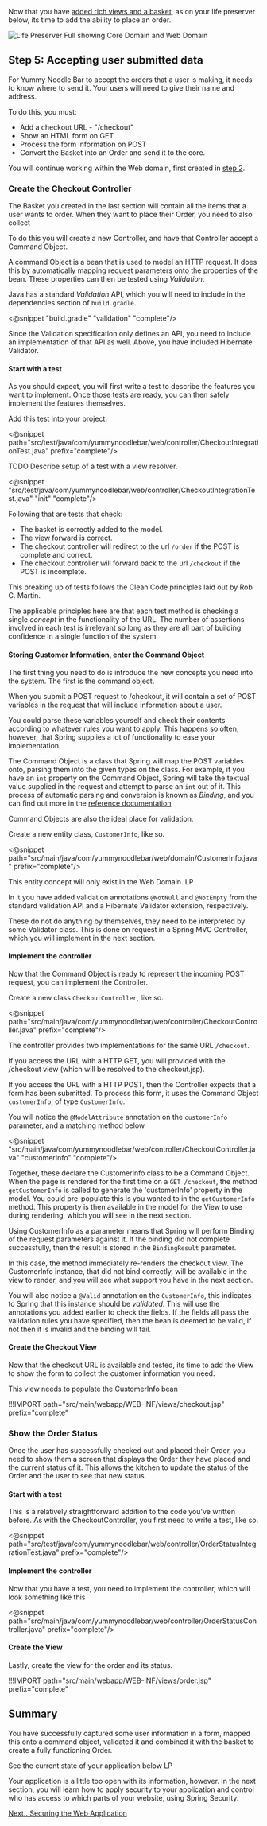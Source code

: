 Now that you have [added rich views and a basket](../4/), as on your life preserver below, its time to add the ability to place an order.

![Life Preserver Full showing Core Domain and Web Domain](../images/life-preserver-rest-domain-and-controllers-and-core-domain-zoom-out.png)


## Step 5: Accepting user submitted data

For Yummy Noodle Bar to accept the orders that a user is making, it needs to know where to send it.   Your users will need to give their name and address.

To do this, you must:

* Add a checkout URL - "/checkout"
* Show an HTML form on GET
* Process the form information on POST
* Convert the Basket into an Order and send it to the core.

You will continue working within the Web domain, first created in [step 2](../2/).

### Create the Checkout Controller

The Basket you created in the last section will contain all the items that a user wants to order.  When they want to place their Order, you need to also collect

To do this you will create a new Controller, and have that Controller accept a Command Object.  

A command Object is a bean that is used to model an HTTP request.  It does this by automatically mapping request parameters onto the properties of the bean.   These properties can then be tested using *Validation*.

Java has a standard *Validation* API, which you will need to include in the dependencies section of `build.gradle`.

<@snippet "build.gradle" "validation" "complete"/>

Since the Validation specification only defines an API, you need to include an implementation of that API as well.  Above, you have included Hibernate Validator.

#### Start with a test

As you should expect, you will first write a test to describe the features you want to implement.  Once those tests are ready, you can then safely implement the features themselves.

Add this test into your project.

<@snippet path="src/test/java/com/yummynoodlebar/web/controller/CheckoutIntegrationTest.java" prefix="complete"/>

TODO Describe setup of a test with a view resolver.

<@snippet "src/test/java/com/yummynoodlebar/web/controller/CheckoutIntegrationTest.java" "init" "complete"/>

Following that are tests that check:

* The basket is correctly added to the model.
* The view forward is correct.
* The checkout controller will redirect to the url `/order` if the POST is complete and correct.
* The checkout controller will forward back to the url `/checkout` if the POST is incomplete.

This breaking up of tests follows the Clean Code principles laid out by Rob C. Martin.

The applicable principles here are that each test method is checking a single *concept* in the functionality of the URL.  The number of assertions involved in each test is irrelevant so long as they are all part of building confidence in a single function of the system.

#### Storing Customer Information, enter the Command Object

The first thing you need to do is introduce the new concepts you need into the system.  The first is the command object.

When you submit a POST request to /checkout, it will contain a set of POST variables in the request that will include information about a user.

You could parse these variables yourself and check their contents according to whatever rules you want to apply.   This happens so often, however, that Spring supplies a lot of functionality to ease your implementation.

The Command Object is a class that Spring will map the POST variables onto, parsing them into the given types on the class.  For example, if you have an `int` property on the Command Object, Spring will take the textual value supplied in the request and attempt to parse an `int` out of it.   This process of automatic parsing and conversion is known as *Binding*, and you can find out more in the [reference documentation](https://docs.springframework.io/spring/docs/3.2.4.RELEASE/spring-framework-reference/html/)

Command Objects are also the ideal place for validation.  

Create a new entity class, `CustomerInfo`, like so.

<@snippet path="src/main/java/com/yummynoodlebar/web/domain/CustomerInfo.java" prefix="complete"/>

This entity concept will only exist in the Web Domain.  LP

In it you have added validation annotations `@NotNull` and `@NotEmpty` from the standard validation API and a Hibernate Validator extension, respectively.

These do not do anything by themselves, they need to be interpreted by some Validator class.   This is done on request in a Spring MVC Controller, which you will implement in the next section.

#### Implement the controller

Now that the Command Object is ready to represent the incoming POST request, you can implement the Controller.

Create a new class `CheckoutController`, like so.

<@snippet path="src/main/java/com/yummynoodlebar/web/controller/CheckoutController.java" prefix="complete"/>

The controller provides two implementations for the same URL `/checkout`. 

If you access the URL with a HTTP GET, you will provided with the /checkout view (which will be resolved to the checkout.jsp).

If you access the URL with a HTTP POST, then the Controller expects that a form has been submitted.  To process this form, it uses the Command Object `customerInfo`, of type `CustomerInfo`.

You will notice the `@ModelAttribute` annotation on the `customerInfo` parameter, and a matching method below 

<@snippet "src/main/java/com/yummynoodlebar/web/controller/CheckoutController.java" "customerInfo" "complete"/>

Together, these declare the CustomerInfo class to be a Command Object. When the page is rendered for the first time on a `GET /checkout`, the method `getCustomerInfo` is called to generate the 'customerInfo' property in the model.  You could pre-populate this is you wanted to in the `getCustomerInfo` method.   This property is then available in the model for the View to use during rendering, which you will see in the next section.

Using CustomerInfo as a parameter means that Spring will perform Binding of the request parameters against it.  If the binding did not complete successfully, then the result is stored in the `BindingResult` parameter.

In this case, the method immediately re-renders the checkout view.  The CustomerInfo instance, that did not bind correctly, will be available in the view to render, and you will see what support you have in the next section.

You will also notice a `@Valid` annotation on the `CustomerInfo`, this indicates to Spring that this instance should be *validated*.  This will use the annotations you added earlier to check the fields.  If the fields all pass the validation rules you have specified, then the bean is deemed to be valid, if not then it is invalid and the binding will fail.

#### Create the Checkout View

Now that the checkout URL is available and tested, its time to add the View to show the form to collect the customer information you need.

This view needs to populate the CustomerInfo bean

!!!IMPORT path="src/main/webapp/WEB-INF/views/checkout.jsp" prefix="complete"

### Show the Order Status

Once the user has successfully checked out and placed their Order, you need to show them a screen that displays the Order they have placed and the current status of it.   This allows the kitchen to update the status of the Order and the user to see that new status.

#### Start with a test

This is a relatively straightforward addition to the code you've written before.  As with the CheckoutController, you first need to write a test, like so.

<@snippet path="src/test/java/com/yummynoodlebar/web/controller/OrderStatusIntegrationTest.java" prefix="complete"/>

#### Implement the controller

Now that you have a test, you need to implement the controller, which will look something like this

<@snippet path="src/main/java/com/yummynoodlebar/web/controller/OrderStatusController.java" prefix="complete"/>

#### Create the View

Lastly, create the view for the order and its status.

!!!IMPORT path="src/main/webapp/WEB-INF/views/order.jsp" prefix="complete"

## Summary

You have successfully captured some user information in a form, mapped this onto a command object, validated it and combined it with the basket to create a fully functioning Order.

See the current state of your application below LP

Your application is a little too open with its information, however.  In the next section, you will learn how to apply security to your application and control who has access to which parts of your website, using Spring Security.

[Next.. Securing the Web Application](../6/)

